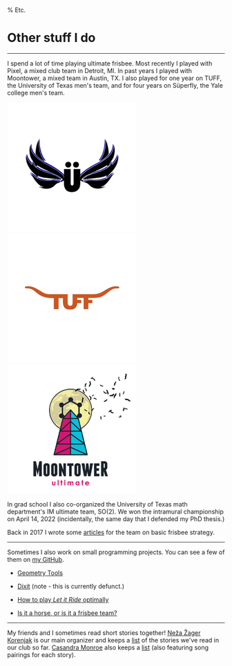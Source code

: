 % Etc.

# Other stuff I do

--------------------------------------------------------------------

I spend a lot of time playing ultimate frisbee. Most recently I played with Pixel, a mixed club team in Detroit, MI. In past years I played with Moontower, a mixed team in Austin, TX. I also played for one year on TUFF, the University of Texas men's team, and for four years on Süperfly, the Yale college men's team.

<div class="image-container">
<div class="img-cell"><img src="resources/fly_logo.png" alt="Superfly logo" /></div>
<div class="img-cell"><img src="resources/texas_logo.jpg" alt="TUFF logo" /></div>
<div class="img-cell"><img src="resources/moontower_logo.png" alt="Moontower logo" /></div>
</div>

In grad school I also co-organized the University of Texas math department's IM ultimate team, SO(2). We won the intramural championship on April 14, 2022 (incidentally, the same day that I defended my PhD thesis.)

Back in 2017 I wrote some [articles](frisbee) for the team on basic frisbee strategy.

--------------------------------------------------------------------

Sometimes I also work on small programming projects. You can see a few of them on [my GitHub](https://github.com/tjweisman/).

 - [Geometry Tools](geometry_tools)

 - [Dixit](dixit/) (note - this is currently defunct.)

 - [How to play *Let it Ride* optimally](frisbee/let_it_ride.html)

 - [Is it a horse, or is it a frisbee team?](frisbee/horseorfris/)

-------------------------------------------------------------------------

My friends and I sometimes read short stories together! [Neža Žager Korenjak](https://web.ma.utexas.edu/users/nezz.zk/index.html) is our main organizer and keeps a [list](https://web.ma.utexas.edu/users/nezz.zk/story.html) of the stories we've read in our club so far. [Casandra Monroe](https://sites.google.com/utexas.edu/cmonroe/) also keeps a [list](https://sites.google.com/utexas.edu/cmonroe/short-story-club) (also featuring song pairings for each story).
